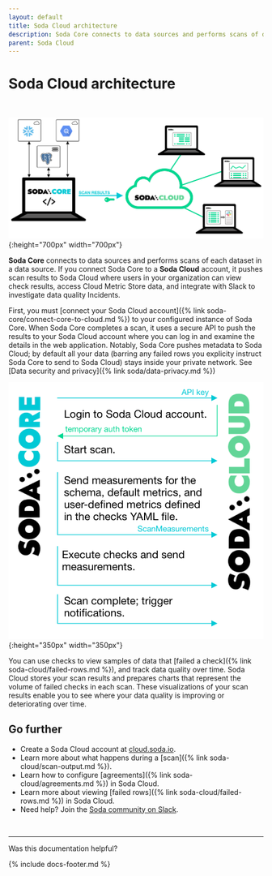```yaml
---
layout: default
title: Soda Cloud architecture
description: Soda Core connects to data sources and performs scans of datasets. If you connect Soda Core to a Soda Cloud account, it pushes scan results to Soda Cloud.
parent: Soda Cloud
---
```


# Soda Cloud architecture

<br />

![soda-cloud-arch-core](/assets/images/soda-cloud-arch-core.png){:height="700px" width="700px"}

**Soda Core** connects to data sources and performs scans of each dataset in a data source. If you connect Soda Core to a **Soda Cloud** account, it pushes scan results to Soda Cloud where users in your organization can view check results, access Cloud Metric Store data, and integrate with Slack to investigate data quality Incidents.

First, you must [connect your Soda Cloud account]({% link soda-core/connect-core-to-cloud.md %}) to your configured instance of Soda Core.  When Soda Core completes a scan, it uses a secure API to push the results to your Soda Cloud account where you can log in and examine the details in the web application. Notably, Soda Core pushes metadata to Soda Cloud; by default all your data (barring any failed rows you explicity instruct Soda Core to send to Soda Cloud) stays inside your private network. See [Data security and privacy]({% link soda/data-privacy.md %})

![scan-with-cloud](/assets/images/scan-with-cloud.png){:height="350px" width="350px"}

You can use checks to view samples of data that [failed a check]({% link soda-cloud/failed-rows.md %}), and track data quality over time. Soda Cloud stores your scan results and prepares charts that represent the volume of failed checks in each scan. These visualizations of your scan results enable you to see where your data quality is improving or deteriorating over time.


## Go further

* Create a Soda Cloud account at [cloud.soda.io](https://cloud.soda.io/signup).
* Learn more about what happens during a [scan]({% link soda-cloud/scan-output.md %}).
* Learn how to configure [agreements]({% link soda-cloud/agreements.md %}) in Soda Cloud.
* Learn more about viewing [failed rows]({% link soda-cloud/failed-rows.md %}) in Soda Cloud.
* Need help? Join the <a href="http://community.soda.io/slack" target="_blank"> Soda community on Slack</a>.

<br />

---

Was this documentation helpful?

<!-- LikeBtn.com BEGIN -->
<span class="likebtn-wrapper" data-theme="tick" data-i18n_like="Yes" data-ef_voting="grow" data-show_dislike_label="true" data-counter_zero_show="true" data-i18n_dislike="No"></span>
<script>(function(d,e,s){if(d.getElementById("likebtn_wjs"))return;a=d.createElement(e);m=d.getElementsByTagName(e)[0];a.async=1;a.id="likebtn_wjs";a.src=s;m.parentNode.insertBefore(a, m)})(document,"script","//w.likebtn.com/js/w/widget.js");</script>
<!-- LikeBtn.com END -->

{% include docs-footer.md %}